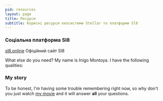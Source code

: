 ```yaml
---
pid: resources
layout: page
title: Ресурси
subtitle: Корисні ресурси екосистеми Stellar та платформи Sl8
---
```


### Соціальна платформа Sl8

[sl8.online](https://sl8.online/)
Офіційний сайт Sl8

What else do you need?
My name is Inigo Montoya. I have the following qualities:

### My story

To be honest, I'm having some trouble remembering right now, so why don't you just watch [my movie](https://en.wikipedia.org/wiki/The_Princess_Bride_%28film%29) and it will answer **all** your questions.

